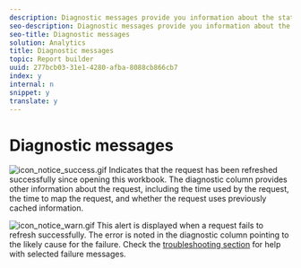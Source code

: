 ```yaml
---
description: Diagnostic messages provide you information about the status of the request when you refresh it.
seo-description: Diagnostic messages provide you information about the status of the request when you refresh it.
seo-title: Diagnostic messages
solution: Analytics
title: Diagnostic messages
topic: Report builder
uuid: 277bcb03-31e1-4280-afba-8088cb866cb7
index: y
internal: n
snippet: y
translate: y
---
```


# Diagnostic messages

![icon_notice_success.gif](Graphics/icon_notice_success.gif) Indicates that the request has been refreshed successfully since opening this workbook. The diagnostic column provides other information about the request, including the time used by the request, the time to map the request, and whether the request uses previously cached information. 

![icon_notice_warn.gif](Graphics/icon_notice_warn.gif) This alert is displayed when a request fails to refresh successfully. The error is noted in the diagnostic column pointing to the likely cause for the failure. Check the [ troubleshooting section](troubleshoot.md#concept_DC4DEC4089A14969903A405366E547A4) for help with selected failure messages. 
